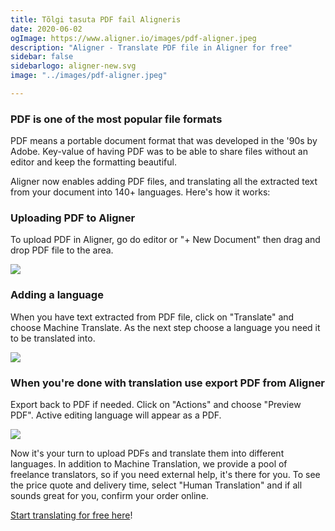 ```yaml
---
title: Tõlgi tasuta PDF fail Aligneris
date: 2020-06-02
ogImage: https://www.aligner.io/images/pdf-aligner.jpeg
description: "Aligner - Translate PDF file in Aligner for free"
sidebar: false
sidebarlogo: aligner-new.svg
image: "../images/pdf-aligner.jpeg"

---
```

### PDF is one of the most popular file formats

PDF means a portable document format that was developed in the '90s by Adobe. Key-value of having PDF was to be able to share files without an editor and keep the formatting beautiful. 

Aligner now enables adding PDF files, and translating all the extracted text from your document into 140+ languages. Here's how it works: 

### Uploading PDF to Aligner

To upload PDF in Aligner, go do editor or "+ New Document" then drag and drop PDF file to the area.

![](../aligner-pdf.gif)

### Adding a language

When you have text extracted from PDF file, click on "Translate" and choose Machine Translate. As the next step choose a language you need it to be translated into.

![](../aligner-add-language.gif)

### When you're done with translation use export PDF from Aligner

Export back to PDF if needed. Click on "Actions" and choose "Preview PDF". Active editing language will appear as a PDF.

![](../aligner-export-pdf.gif)

Now it's your turn to upload PDFs and translate them into different languages. In addition to Machine Translation, we provide a pool of freelance translators, so if you need external help, it's there for you. To see the price quote and delivery time, select "Human Translation" and if all sounds great for you, confirm your order online.

[Start translating for free here](https://app.aligner.io)!